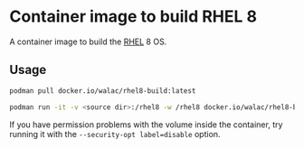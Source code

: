 # Container image to build RHEL 8

A container image to build the
[RHEL](https://www.redhat.com/en/technologies/linux-platforms/enterprise-linux)
8 OS.

## Usage

```sh
podman pull docker.io/walac/rhel8-build:latest

podman run -it -v <source dir>:/rhel8 -w /rhel8 docker.io/walac/rhel8-build:latest 
```

If you have permission problems with the volume inside the container,
try running it with the `--security-opt label=disable` option.
